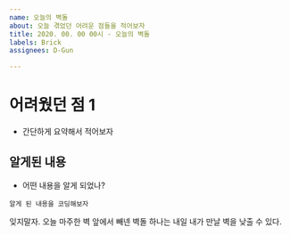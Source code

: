 ```yaml
---
name: 오늘의 벽돌
about: 오늘 겪었던 어려운 점들을 적어보자
title: 2020. 00. 00 00시 - 오늘의 벽돌
labels: Brick
assignees: D-Gun

---
```


# 어려웠던 점 1
- 간단하게 요약해서 적어보자
## 알게된 내용
- 어떤 내용을 알게 되었나?


```
알게 된 내용을 코딩해보자

```


잊지말자.
오늘 마주한 벽 앞에서 빼넨 벽돌 하나는 내일 내가 만날 벽을 낮출 수 있다.
